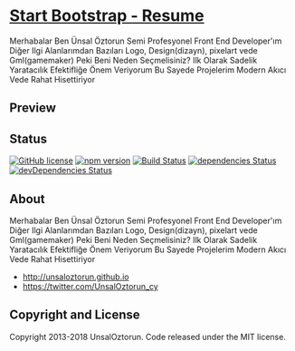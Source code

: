 # [Start Bootstrap - Resume](https://startbootstrap.com/template-overviews/resume/)

 Merhabalar Ben Ünsal Öztorun Semi Profesyonel Front End Developer'ım Diğer Ilgi Alanlarımdan Bazıları Logo, Design(dizayn), pixelart vede Gml(gamemaker) Peki Beni Neden Seçmelisiniz? Ilk Olarak Sadelik Yaratacılık Efektifliğe Önem Veriyorum Bu Sayede Projelerim Modern Akıcı Vede Rahat Hisettiriyor

## Preview


## Status

[![GitHub license](https://img.shields.io/badge/license-MIT-blue.svg)](https://raw.githubusercontent.com/BlackrockDigital/startbootstrap-resume/master/LICENSE)
[![npm version](https://img.shields.io/npm/v/startbootstrap-resume.svg)](https://www.npmjs.com/package/startbootstrap-resume)
[![Build Status](https://travis-ci.org/BlackrockDigital/startbootstrap-resume.svg?branch=master)](https://travis-ci.org/BlackrockDigital/startbootstrap-resume)
[![dependencies Status](https://david-dm.org/BlackrockDigital/startbootstrap-resume/status.svg)](https://david-dm.org/BlackrockDigital/startbootstrap-resume)
[![devDependencies Status](https://david-dm.org/BlackrockDigital/startbootstrap-resume/dev-status.svg)](https://david-dm.org/BlackrockDigital/startbootstrap-resume?type=dev)

## About

Merhabalar Ben Ünsal Öztorun Semi Profesyonel Front End Developer'ım Diğer Ilgi Alanlarımdan Bazıları Logo, Design(dizayn), pixelart vede Gml(gamemaker) Peki Beni Neden Seçmelisiniz? Ilk Olarak Sadelik Yaratacılık Efektifliğe Önem Veriyorum Bu Sayede Projelerim Modern Akıcı Vede Rahat Hisettiriyor

* http://unsaloztorun.github.io
* https://twitter.com/UnsalOztorun_cy


## Copyright and License

Copyright 2013-2018 UnsalOztorun. Code released under the MIT license.
